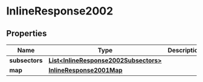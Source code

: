 
# InlineResponse2002

## Properties
Name | Type | Description | Notes
------------ | ------------- | ------------- | -------------
**subsectors** | [**List&lt;InlineResponse2002Subsectors&gt;**](InlineResponse2002Subsectors.md) |  |  [optional]
**map** | [**InlineResponse2001Map**](InlineResponse2001Map.md) |  |  [optional]



